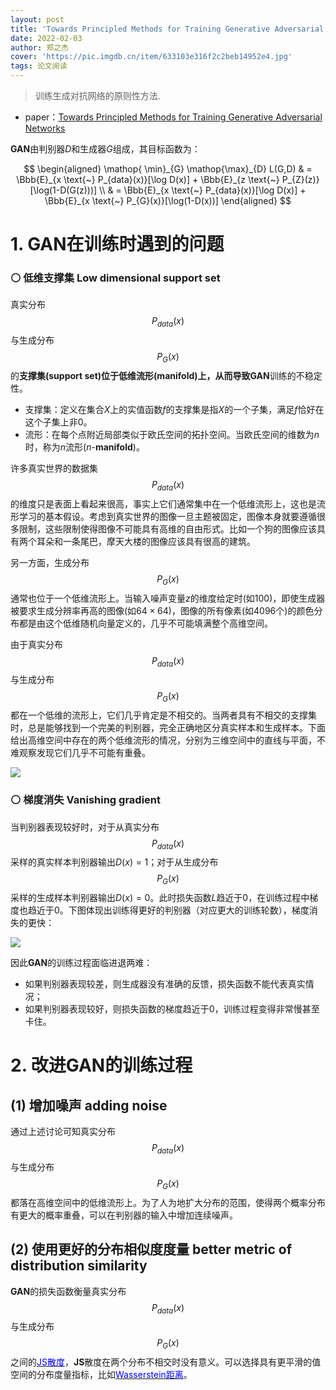 ```yaml
---
layout: post
title: 'Towards Principled Methods for Training Generative Adversarial Networks'
date: 2022-02-03
author: 郑之杰
cover: 'https://pic.imgdb.cn/item/633103e316f2c2beb14952e4.jpg'
tags: 论文阅读
---
```


> 训练生成对抗网络的原则性方法.

- paper：[Towards Principled Methods for Training Generative Adversarial Networks](https://arxiv.org/abs/1701.04862)

**GAN**由判别器$D$和生成器$G$组成，其目标函数为：

$$ \begin{aligned} \mathop{ \min}_{G} \mathop{\max}_{D} L(G,D) & =  \Bbb{E}_{x \text{~} P_{data}(x)}[\log D(x)] + \Bbb{E}_{z \text{~} P_{Z}(z)}[\log(1-D(G(z)))] \\ & =  \Bbb{E}_{x \text{~} P_{data}(x)}[\log D(x)] + \Bbb{E}_{x \text{~} P_{G}(x)}[\log(1-D(x))] \end{aligned} $$

# 1. GAN在训练时遇到的问题

### ⚪ 低维支撑集 Low dimensional support set

真实分布$$P_{data}(x)$$与生成分布$$P_G(x)$$的**支撑集(support set)**位于低维**流形(manifold)**上，从而导致**GAN**训练的不稳定性。

- 支撑集：定义在集合$X$上的实值函数$f$的支撑集是指$X$的一个子集，满足$f$恰好在这个子集上非$0$。
- 流形：在每个点附近局部类似于欧氏空间的拓扑空间。当欧氏空间的维数为$n$时，称为$n$流形($n$-**manifold**)。

许多真实世界的数据集$$P_{data}(x)$$的维度只是表面上看起来很高，事实上它们通常集中在一个低维流形上，这也是流形学习的基本假设。考虑到真实世界的图像一旦主题被固定，图像本身就要遵循很多限制，这些限制使得图像不可能具有高维的自由形式。比如一个狗的图像应该具有两个耳朵和一条尾巴，摩天大楼的图像应该具有很高的建筑。

另一方面，生成分布$$P_G(x)$$通常也位于一个低维流形上。当输入噪声变量$z$的维度给定时(如$100$)，即使生成器被要求生成分辨率再高的图像(如$64 \times 64$)，图像的所有像素(如$4096$个)的颜色分布都是由这个低维随机向量定义的，几乎不可能填满整个高维空间。

由于真实分布$$P_{data}(x)$$与生成分布$$P_G(x)$$都在一个低维的流形上，它们几乎肯定是不相交的。当两者具有不相交的支撑集时，总是能够找到一个完美的判别器，完全正确地区分真实样本和生成样本。下面给出高维空间中存在的两个低维流形的情况，分别为三维空间中的直线与平面，不难观察发现它们几乎不可能有重叠。

![](https://pic.imgdb.cn/item/633107ba16f2c2beb14cbe22.jpg)

### ⚪ 梯度消失 Vanishing gradient

当判别器表现较好时，对于从真实分布$$P_{data}(x)$$采样的真实样本判别器输出$D(x)=1$；对于从生成分布$$P_G(x)$$采样的生成样本判别器输出$D(x)=0$。此时损失函数$L$趋近于$0$，在训练过程中梯度也趋近于$0$。下图体现出训练得更好的判别器（对应更大的训练轮数），梯度消失的更快：

![](https://pic.imgdb.cn/item/6331125716f2c2beb156fc56.jpg)

因此**GAN**的训练过程面临进退两难：
- 如果判别器表现较差，则生成器没有准确的反馈，损失函数不能代表真实情况；
- 如果判别器表现较好，则损失函数的梯度趋近于$0$，训练过程变得非常慢甚至卡住。


# 2. 改进GAN的训练过程

## (1) 增加噪声 adding noise

通过上述讨论可知真实分布$$P_{data}(x)$$与生成分布$$P_G(x)$$都落在高维空间中的低维流形上。为了人为地扩大分布的范围，使得两个概率分布有更大的概率重叠，可以在判别器的输入中增加连续噪声。

## (2) 使用更好的分布相似度度量 better metric of distribution similarity

**GAN**的损失函数衡量真实分布$$P_{data}(x)$$与生成分布$$P_G(x)$$之间的[<font color=blue>JS散度</font>](https://0809zheng.github.io/2020/02/03/kld.html#3-js%E6%95%A3%E5%BA%A6)，**JS**散度在两个分布不相交时没有意义。可以选择具有更平滑的值空间的分布度量指标，比如[<font color=blue>Wasserstein距离</font>](https://0809zheng.github.io/2022/05/16/Wasserstein.html)。